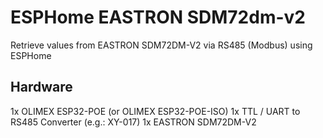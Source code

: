 # ESPHome EASTRON SDM72dm-v2
Retrieve values from EASTRON SDM72DM-V2 via RS485 (Modbus) using ESPHome

## Hardware
1x OLIMEX ESP32-POE (or OLIMEX ESP32-POE-ISO)
1x TTL / UART to RS485 Converter (e.g.: XY-017)
1x EASTRON SDM72DM-V2
